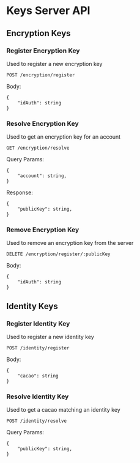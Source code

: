 # Keys Server API

## Encryption Keys

### Register Encryption Key

Used to register a new encryption key

`POST /encryption/register`

Body:

```jsonc
{
    "idAuth": string
}
```

### Resolve Encryption Key

Used to get an encryption key for an account

`GET /encryption/resolve`

Query Params:

```jsonc
{
    "account": string,
}
```

Response:

```jsonc
{
    "publicKey": string,
}
```

### Remove Encryption Key

Used to remove an encryption key from the server

`DELETE /encryption/register/:publicKey`

Body:

```jsonc
{
    "idAuth": string
}
```

## Identity Keys

### Register Identity Key

Used to register a new identity key

`POST /identity/register`

Body:

```jsonc
{
    "cacao": string
}
```

### Resolve Identity Key

Used to get a cacao matching an identity key

`POST /identity/resolve`

Query Params:

```jsonc
{
    "publicKey": string,
}
```
